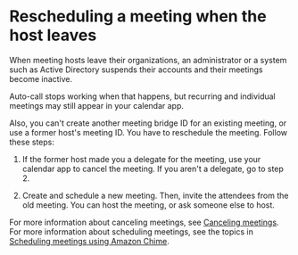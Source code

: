 # Rescheduling a meeting when the host leaves<a name="reschedule-meeting"></a>

When meeting hosts leave their organizations, an administrator or a system such as Active Directory suspends their accounts and their meetings become inactive\.

Auto\-call stops working when that happens, but recurring and individual meetings may still appear in your calendar app\.

Also, you can't create another meeting bridge ID for an existing meeting, or use a former host's meeting ID\. You have to reschedule the meeting\. Follow these steps:

1. If the former host made you a delegate for the meeting, use your calendar app to cancel the meeting\. If you aren't a delegate, go to step 2\.

1. Create and schedule a new meeting\. Then, invite the attendees from the old meeting\. You can host the meeting, or ask someone else to host\. 

 For more information about canceling meetings, see [Canceling meetings](cancel-meeting.md)\. For more information about scheduling meetings, see the topics in [Scheduling meetings using Amazon Chime](chime-schedule-meetings.md)\. 